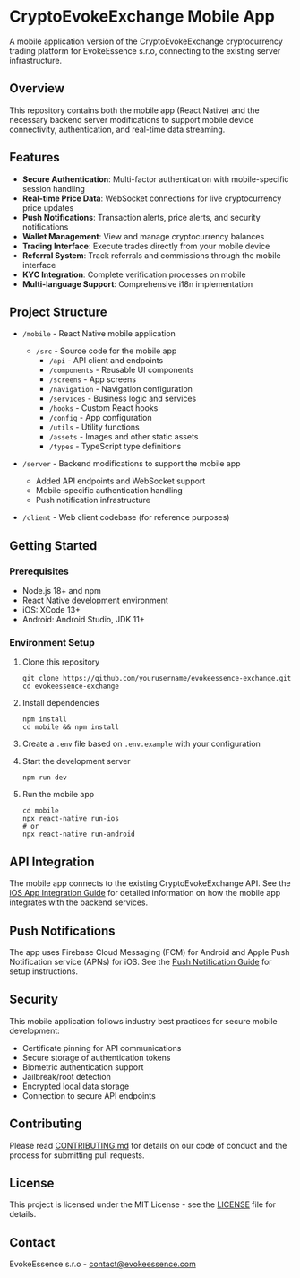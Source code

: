 # CryptoEvokeExchange Mobile App

A mobile application version of the CryptoEvokeExchange cryptocurrency trading platform for EvokeEssence s.r.o, connecting to the existing server infrastructure.

## Overview

This repository contains both the mobile app (React Native) and the necessary backend server modifications to support mobile device connectivity, authentication, and real-time data streaming.

## Features

- **Secure Authentication**: Multi-factor authentication with mobile-specific session handling
- **Real-time Price Data**: WebSocket connections for live cryptocurrency price updates
- **Push Notifications**: Transaction alerts, price alerts, and security notifications 
- **Wallet Management**: View and manage cryptocurrency balances
- **Trading Interface**: Execute trades directly from your mobile device
- **Referral System**: Track referrals and commissions through the mobile interface
- **KYC Integration**: Complete verification processes on mobile
- **Multi-language Support**: Comprehensive i18n implementation

## Project Structure

- `/mobile` - React Native mobile application
  - `/src` - Source code for the mobile app
    - `/api` - API client and endpoints 
    - `/components` - Reusable UI components
    - `/screens` - App screens
    - `/navigation` - Navigation configuration
    - `/services` - Business logic and services
    - `/hooks` - Custom React hooks
    - `/config` - App configuration
    - `/utils` - Utility functions
    - `/assets` - Images and other static assets
    - `/types` - TypeScript type definitions

- `/server` - Backend modifications to support the mobile app
  - Added API endpoints and WebSocket support
  - Mobile-specific authentication handling
  - Push notification infrastructure

- `/client` - Web client codebase (for reference purposes)

## Getting Started

### Prerequisites

- Node.js 18+ and npm
- React Native development environment
- iOS: XCode 13+
- Android: Android Studio, JDK 11+

### Environment Setup

1. Clone this repository
   ```
   git clone https://github.com/yourusername/evokeessence-exchange.git
   cd evokeessence-exchange
   ```

2. Install dependencies
   ```
   npm install
   cd mobile && npm install
   ```

3. Create a `.env` file based on `.env.example` with your configuration

4. Start the development server
   ```
   npm run dev
   ```

5. Run the mobile app
   ```
   cd mobile
   npx react-native run-ios
   # or
   npx react-native run-android
   ```

## API Integration

The mobile app connects to the existing CryptoEvokeExchange API. See the [iOS App Integration Guide](ios-app-integration-guide.md) for detailed information on how the mobile app integrates with the backend services.

## Push Notifications

The app uses Firebase Cloud Messaging (FCM) for Android and Apple Push Notification service (APNs) for iOS. See the [Push Notification Guide](ios-push-notification-guide.md) for setup instructions.

## Security

This mobile application follows industry best practices for secure mobile development:

- Certificate pinning for API communications
- Secure storage of authentication tokens
- Biometric authentication support
- Jailbreak/root detection
- Encrypted local data storage
- Connection to secure API endpoints

## Contributing

Please read [CONTRIBUTING.md](CONTRIBUTING.md) for details on our code of conduct and the process for submitting pull requests.

## License

This project is licensed under the MIT License - see the [LICENSE](LICENSE) file for details.

## Contact

EvokeEssence s.r.o - contact@evokeessence.com
